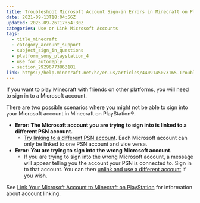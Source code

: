 ```yaml
---
title: Troubleshoot Microsoft Account Sign-in Errors in Minecraft on PlayStation
date: 2021-09-13T18:04:56Z
updated: 2025-09-26T17:54:30Z
categories: Use or Link Microsoft Accounts
tags:
  - title_minecraft
  - category_account_support
  - subject_sign_in_questions
  - platform_sony_playstation_4
  - use_for_autoreply
  - section_29296773863181
link: https://help.minecraft.net/hc/en-us/articles/4409145073165-Troubleshoot-Microsoft-Account-Sign-in-Errors-in-Minecraft-on-PlayStation
---
```


If you want to play Minecraft with friends on other platforms, you will need to sign in to a Microsoft account.

There are two possible scenarios where you might not be able to sign into your Microsoft account in Minecraft on PlayStation®.

- **Error: The Microsoft account you are trying to sign into is linked to a different PSN account.**
  - [Try linking to a different PSN account](./Link-Your-Microsoft-Account-to-Your-PlayStation-Network-Account-in-Minecraft-Bedrock-Edition.md). Each Microsoft account can only be linked to one PSN account and vice versa.
- **Error: You are trying to sign into the wrong Microsoft account**.
  - If you are trying to sign into the wrong Microsoft account, a message will appear telling you the account your PSN is connected to. Sign in to that account. You can then [unlink and use a different account](./Unlink-Your-PlayStation-Network-Account-from-your-Microsoft-Account-in-Minecraft-Bedrock-Edition.md) if you wish.

See [Link Your Microsoft Account to Minecraft on PlayStation](./Link-Your-Microsoft-Account-to-Your-PlayStation-Network-Account-in-Minecraft-Bedrock-Edition.md) for information about account linking.
